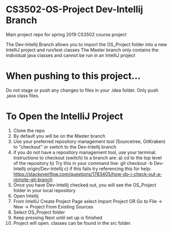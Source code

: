 # CS3502-OS-Project Dev-Intellij Branch
Main project repo for spring 2019 CS3502 course project

The Dev-Intellij Branch allows you to import the OS_Project folder into a new IntelliJ project and run/test classes
The Master branch only contains the individual java classes and cannot be run in an IntelliJ project

# When pushing to this project...
Do not stage or push any changes to files in your .idea folder. Only push .java class files.

# To Open the IntelliJ Project
1. Clone the repo
2. By default you will be on the Master branch 
3. Use your preferred repository management tool (Sourcetree, GitKraken) to "checkout" or switch to the Dev-Intellij branch
4. if you do not have a repository management tool, use your terminal. Instructions to checkout (switch) to a branch are: 
a) cd to the top level of the repository
b) Try this in your command line: git checkout -b Dev-Intellij origin/Dev-Intellij
c) if this fails try referencing this for help: https://stackoverflow.com/questions/1783405/how-do-i-check-out-a-remote-git-branch
5. Once you have Dev-Intellij checked out, you will see the OS_Project folder in your local repository
6. Open Intellij
7. From IntelliJ Create Project Page select Import Project OR Go to File -> New -> Project From Existing Sources 
8. Select OS_Project folder
9. Keep pressing Next until set up is finished
10. Project will open. classes can be found in the src folder.
